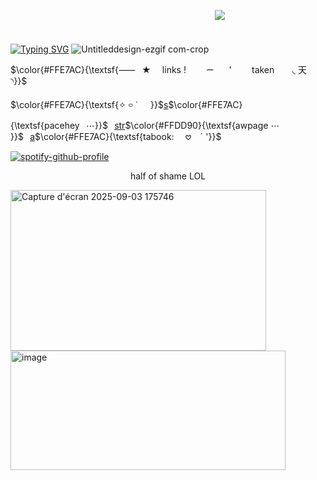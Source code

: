 ⠀⠀⠀⠀ㅤㅤㅤㅤㅤㅤㅤㅤㅤㅤㅤㅤㅤㅤㅤㅤㅤㅤㅤ⠀⠀⠀⠀![](https://komarev.com/ghpvc/?username=pt-awards&base=9000&abbreviated=&label=★&color=FFE1a6)

⠀⠀⠀⠀ㅤㅤㅤㅤㅤㅤㅤㅤㅤㅤㅤㅤㅤㅤㅤㅤㅤㅤㅤ⠀⠀⠀⠀⠀⠀⠀⠀ㅤㅤㅤㅤㅤㅤ[![Typing SVG](https://readme-typing-svg.demolab.com?font=Lobster+Two&size=30&pause=1000&color=FFC36A&background=FFD89D&center=true&width=435&lines=%22it+followed+me+home+cesar%22)](https://git.io/typing-svg)
![Untitleddesign-ezgif com-crop](https://github.com/user-attachments/assets/4238ba73-a3b8-454c-9312-53de67de3c67)

$\color{#FFE7AC}{\textsf{⸺⠀★ ⠀ links ! ⠀ ⠀  ᯇ⠀ ⠀' ⠀ ⠀ taken ⠀ ⠀◟ 天 ◝}}$

$\color{#FFE7AC}{\textsf{✧ ࿁ ˙⠀⠀}}$[s](https://spacehey.com/secretlymarkirl)$\color{#FFE7AC}{\textsf{pacehey⠀⋯}}$⠀[str](https://secretlymarkirl.straw.page)$\color{#FFDD90}{\textsf{awpage ⋯ }}$⠀[a](https://secretlymarkirl.atabook.org/)$\color{#FFE7AC}{\textsf{tabook: ⠀ 𖹭 ⠀ˊ  '}}$

[![spotify-github-profile](https://spotify-github-profile.kittinanx.com/api/view?uid=3177ddkblmozlf6i35e2k4ues4ou&cover_image=true&theme=novatorem&show_offline=false&background_color=000000&interchange=false&bar_color=ffd375&bar_color_cover=false)](https://github.com/kittinan/spotify-github-profile)

<p align="center">half of shame LOL</p>
<img width="409" height="257" alt="Capture d'écran 2025-09-03 175746" src="https://github.com/user-attachments/assets/4f4d2d15-ceb2-42cb-b7c4-5b71d946013c" />
<img width="440" height="191" alt="image" src="https://github.com/user-attachments/assets/8aa19fe9-701b-4a26-8f45-7e03e02d46c0" />

